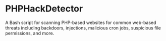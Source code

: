# PHPHackDetector
A Bash script for scanning PHP-based websites for common web-based threats including backdoors, injections, malicious cron jobs, suspicious file permissions, and more.

